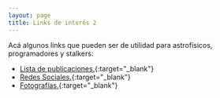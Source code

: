 ```yaml
---
layout: page
title: Links de interés 2
---
```


Acá algunos links que pueden ser de utilidad para astrofísicos, programadores y stalkers:
 
* [Lista de publicaciones.](https://arxiv.org/){:target="_blank"}
* [Redes Sociales.](https://twitter.com/nicomedinap){:target="_blank"}
* [Fotografías.](http://www.flickr.com/photos/73337761@N06/){:target="_blank"}

